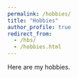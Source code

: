 ```yaml
---
permalink: /hobbies/
title: "Hobbies"
author_profile: true
redirect_from:
  - /hbs/
  - /hobbies.html
---
```


Here are my hobbies.
